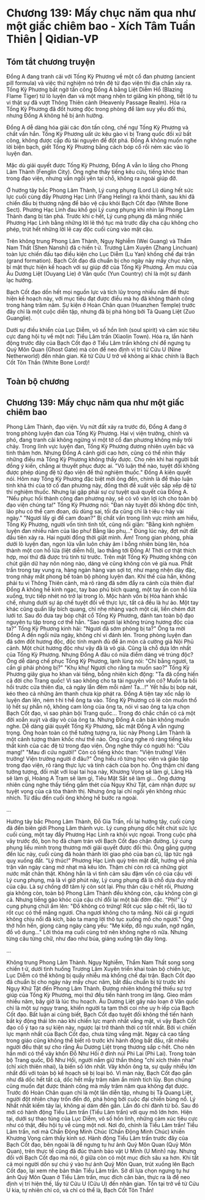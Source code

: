 # Chương 139: Mấy chục năm qua như một giấc chiêm bao - Xích Tâm Tuần Thiên | Qidian-VP

## Tóm tắt chương truyện

Đổng A đang tranh cãi với Tống Kỳ Phương về một cổ đan phương (ancient pill formula) và việc thử nghiệm nó trên đệ tử đạo viện thì địa chấn xảy ra. Tống Kỳ Phương bất ngờ tấn công Đổng A bằng Liệt Diễm Hổ (Blazing Flame Tiger) từ lò luyện đan và một mạng nhện tơ giăng kín phòng, tiết lộ tu vi thật sự đã vượt Thông Thiên cảnh (Heavenly Passage Realm). Hóa ra Tống Kỳ Phương đã đốt hương độc trong phòng để làm suy yếu đối thủ, nhưng Đổng A không hề bị ảnh hưởng.

Đổng A dễ dàng hóa giải các đòn tấn công, chế ngự Tống Kỳ Phương và chất vấn hắn. Tống Kỳ Phương uất ức kêu gào vì bị Trang quốc đối xử bất công, không được cấp đủ tài nguyên để đột phá. Đổng A không muốn nghe lời biện bạch, giết Tống Kỳ Phương bằng cách bóp cổ rồi ném xác vào lò luyện đan.

Mặc dù giải quyết được Tống Kỳ Phương, Đổng A vẫn lo lắng cho Phong Lâm Thành (Fenglin City). Ông nghe thấy tiếng kêu cứu, tiếng khóc than trong đạo viện, nhưng vẫn ngồi yên tại chỗ, không ra ngoài giúp đỡ.

Ở hướng tây bắc Phong Lâm Thành, Lý cung phụng (Lord Li) dùng hết sức lực cuối cùng đẩy Phương Hạc Linh (Fang Heling) ra khỏi thành, sau khi đã chiến đấu bị thương nặng để bảo vệ cậu khỏi Bạch Cốt đạo (White Bone Sect). Phương Hạc Linh đau khổ gọi Lý cung phụng khi nhìn lại Phong Lâm Thành đang bị tàn phá. Trước khi c·hết, Lý cung phụng đã mắng nhiếc Phương Hạc Linh bằng những lời lẽ thô tục mà trước đây cha cậu không cho phép, trút hết những lời lẽ cay độc cuối cùng vào mặt cậu.

Trên không trung Phong Lâm Thành, Ngụy Nghiễm (Wei Guang) và Thẩm Nam Thất (Shen Nanshi) đã c·hiến t·ử. Trương Lâm Xuyên (Zhang Linchuan) toàn lực chiến đấu tạo điều kiện cho Lục Diễm (Lu Yan) khống chế đại trận (grand formation). Bạch Cốt đạo đã chuẩn bị cho ngày này mấy chục năm, bí mật thực hiện kế hoạch với sự giúp đỡ của Tống Kỳ Phương. Âm mưu của Âu Dương Liệt (Ouyang Lie) ở Vân quốc (Yun Country) chỉ là một sự đánh lạc hướng.

Bạch Cốt đạo dồn hết mọi nguồn lực và tích lũy trong nhiều năm để thực hiện kế hoạch này, với mục tiêu đạt được điều mà họ đã không thành công trong hàng trăm năm. Sự kiện ở Hoàn Chân quan (Huanzhen Temple) trước đây chỉ là một cuộc diễn tập, nhưng đã bị phá hỏng bởi Tả Quang Liệt (Zuo Guanglie).

Dưới sự điều khiển của Lục Diễm, vô số hồn linh (soul spirit) và cảm xúc tiêu cực đang hội tụ về một nơi: Tiểu Lâm trấn (Xiaolin Town). Hóa ra, lần hành động trước đây của Bạch Cốt đạo ở Tiểu Lâm trấn không chỉ để ngưng tụ Quỷ Môn Quan (Ghost Gate) mà còn để neo định vị trí từ Cửu U (Nine Netherworld) đến nhân gian. Kẻ từ Cửu U trở về không ai khác chính là Bạch Cốt Tôn Thần (White Bone Lord)!

## Toàn bộ chương

## Chương 139: Mấy chục năm qua như một giấc chiêm bao

Phong Lâm Thành, đạo viện.
Vụ nứt đất xảy ra trước đó, Đổng A đang ở trong phòng luyện đan của Tống Kỳ Phương.
Hai vị viện trưởng, chính và phó, đang tranh cãi không ngừng vì một tờ cổ đan phương không mấy trôi chảy.
Trong lĩnh vực luyện đan, Tống Kỳ Phương đương nhiên uyên bác và tinh thâm hơn. Nhưng Đổng A cảnh giới cao hơn, cũng có thể nhìn thấy những điều mà Tống Kỳ Phương không thấy được.
Cho nên khi hai người bất đồng ý kiến, chẳng ai thuyết phục được ai.
"Vô luận thế nào, tuyệt đối không được phép dùng đệ tử đạo viện để thử nghiệm thuốc." Đổng A kiên quyết nói.
Hôm nay Tống Kỳ Phương đặc biệt mời ông đến, chính là để thảo luận tính khả thi của tờ cổ đan phương này, đồng thời đề xuất việc sắp xếp đệ tử thí nghiệm thuốc. Nhưng lại gặp phải sự cự tuyệt quả quyết của Đổng A.
"Nếu phục hồi thành công đan phương này, sẽ có vô vàn lợi ích cho toàn bộ đạo viện chúng ta!" Tống Kỳ Phương nói: "Đan này tuyệt đối không độc tính, lão phu có thể cam đoan, dù dùng sai, tối đa cũng chỉ là t·iêu c·hảy vài ngày."
"Ngươi lấy gì để cam đoan?"
Bị chất vấn trong lĩnh vực mình am hiểu, Tống Kỳ Phương, người vốn tính tình tốt, cũng nổi giận: "Bằng kinh nghiệm luyện đan nhiều năm của lão phu! Bằng lão phu..."
Đúng lúc này, đợt nứt đất đầu tiên xảy ra.
Hai người đồng thời giật mình.
Ầm!
Trong gian phòng, phía dưới lò luyện đan, ngọn lửa vẫn luôn cháy âm ỉ bỗng nhiên bùng lên, hóa thành một con hổ lửa (liệt diễm hổ), lao thẳng tới Đổng A!
Thời cơ thật thích hợp, mọi thứ đã được trù tính từ trước.
Trên mặt Tống Kỳ Phương không còn chút giận dữ hay nôn nóng nào, dáng vẻ cũng không còn vẻ già nua. Phất trần trong tay vung ra, hàng ngàn hàng vạn sợi tơ, như mạng nhện dày đặc, trong nháy mắt phong bế toàn bộ phòng luyện đan.
Khí thế của hắn, không phải tu vi Thông Thiên cảnh, mà rõ ràng đã sớm đẩy ra cánh cửa thiên địa!
Đổng A không hề kinh ngạc, tay bao phủ bích quang, một tay ấn con hổ lửa xuống, trực tiếp nhét nó trở lại trong lò.
Mộc hành vốn bị Hỏa hành khắc chế, nhưng dưới sự áp chế tuyệt đối về thực lực, tất cả đều là hư ảo.
Một tay khác cũng quấn lấy bích quang, chỉ nhẹ nhàng vạch một cái, liền chém đứt lưới tơ. Sau đó đưa tay bóp chặt cổ Tống Kỳ Phương, đánh tan toàn bộ đạo nguyên tụ tập trong cơ thể hắn.
"Sao ngươi lại không trúng hương độc của ta?" Tống Kỳ Phương kinh hãi: "Ngươi đã sớm phòng bị ta?"
Ông ta mời Đổng A đến ngồi nửa ngày, không chỉ vì đánh lén.
Trong phòng luyện đan đã sớm đốt hương độc, độc tính mạnh đủ để ăn mòn cả cường giả Nội Phủ cảnh.
Một chút hương độc như vậy đã là vô giá. Cũng là chỗ dựa lớn nhất của Tống Kỳ Phương.
Nhưng Đổng A đâu có nửa điểm dáng vẻ trúng độc?
Ông dễ dàng chế phục Tống Kỳ Phương, lạnh lùng nói: "Chỉ bằng ngươi, ta cần gì phải phòng bị?"
"Khụ khụ! Ngươi cho rằng ta muốn sao?" Tống Kỳ Phương giãy giụa ho khan vài tiếng, bỗng nhiên kích động: "Ta đã cống hiến cả đời cho Trang quốc! Vì sao không cho ta tài nguyên vốn có? Muốn ta bồi hồi trước cửa thiên địa, cả ngày lẫn đêm mỗi năm! Ta...!"
Yết hầu bị bóp nát, kéo theo cả những âm thanh chưa kịp phát ra.
Đổng A tiện tay xốc nắp lò luyện đan lên, ném t·hi t·hể ông ta vào.
Tống Kỳ Phương có lẽ còn muốn thổ lộ hết sự phẫn nộ, không cam lòng của ông ta, nói vì sao ông ta lựa chọn Bạch Cốt đạo, vì sao phản bội Trang quốc... Trong đó chắc chắn có cả một đời xoắn xuýt và dày vò của ông ta.
Nhưng Đổng A căn bản không muốn nghe.
Dễ dàng giải quyết Tống Kỳ Phương, sắc mặt Đổng A vẫn ngưng trọng.
Ông hoàn toàn có thể tưởng tượng ra, lúc này Phong Lâm Thành là một cảnh tượng thảm khốc như thế nào.
Ông cũng nghe rõ ràng tiếng kêu thất kinh của các đệ tử trong đạo viện.
Ông nghe thấy có người hô:
"Cứu mạng!"
"Mau đi cứu người!"
Còn có tiếng khóc than:
"Viện trưởng! Viện trưởng! Viện trưởng người ở đâu?"
Ông hiểu rõ từng học viên và giáo tập trong đạo viện, rõ ràng thực lực và tính cách của bọn họ.
Ông thậm chí đang tưởng tượng, đối mặt với loại tai họa này, Khương Vọng sẽ làm gì, Lăng Hà sẽ làm gì, Hoàng A Trạm sẽ làm gì, Tiêu Mặt Sắt sẽ làm gì...
Ông đương nhiên cũng nghe thấy tiếng gầm thét của Ngụy Khứ Tật, cảm nhận được sự tuyệt vọng của cả tòa thành thị.
Nhưng ông lại chỉ ngồi yên không nhúc nhích.
Từ đầu đến cuối ông không hề bước ra ngoài.

...

Hướng tây bắc Phong Lâm Thành, Đỗ Gia Trấn, rồi lại hướng tây, cuối cùng đã đến biên giới Phong Lâm thành vực.
Lý cung phụng dốc hết chút sức lực cuối cùng, một tay đẩy Phương Hạc Linh ra khỏi vực ngoại.
Trong cuộc phá vây trước đó, bọn họ đã chạm trán với Bạch Cốt đạo chặn đường. Lý cung phụng liều mình trọng thương mới giải quyết được đối thủ.
Ông gắng gượng đến lúc này, cuối cùng đã hoàn thành lời giao phó của bạn cũ, lập tức ngã quỵ xuống đất.
"Lý thúc!" Phương Hạc Linh quỳ trên mặt đất, hướng về phía trận văn ngày càng mờ nhạt mà kêu lớn.
Thậm chí còn rơi cả những giọt nước mắt chân thật.
Không hẳn là vì tình cảm sâu đậm vốn có của cậu với Lý cung phụng, mà là vì giờ phút này, Lý cung phụng đã là chỗ dựa duy nhất của cậu. Là sự chống đỡ tâm lý còn sót lại.
Phụ thân cậu c·hết rồi, Phương gia không còn, toàn bộ Phong Lâm Thành đều không còn, cậu không còn gì cả.
Nhưng tiếng gào khóc của cậu chỉ đổi lại một bãi đờm đặc.
"Phì!"
Lý cung phụng chửi ầm lên: "Đồ không có trứng! Rốt cục sắp c·hết rồi, lão tử rốt cục có thể mắng ngươi. Cha ngươi không cho ta mắng. Nói cái gì ngươi không chịu nổi đả kích, bảo ta mang lời thô tục xuống mồ cho ngươi."
Ông thở hổn hển, giọng càng ngày càng yếu: "Mẹ kiếp, đồ ngu xuẩn, ngớ ngẩn, đồ vô dụng..."
Lời thóa mạ cuối cùng trở nên không nghe rõ nữa.
Nhưng từng câu từng chữ, như đao như búa, giáng xuống tận đáy lòng.

...

Không trung Phong Lâm Thành.
Ngụy Nghiễm, Thẩm Nam Thất song song chiến t·ử, dưới tình huống Trương Lâm Xuyên triển khai toàn bộ chiến lực, Lục Diễm có thể không bị quấy nhiễu mà khống chế đại trận.
Bạch Cốt đạo đã chuẩn bị cho ngày này mấy chục năm, bắt đầu chuẩn bị từ trước khi Ngụy Khứ Tật đến Phong Lâm Thành.
Đương nhiên không thể thiếu sự trợ giúp của Tống Kỳ Phương, mọi thứ đều tiến hành trong im lặng.
Gieo mầm nhiều năm, bây giờ là lúc thu hoạch.
Âu Dương Liệt gây náo loạn ở Vân quốc chỉ là một sự ngụy trang, khiến người ta tạm thời coi nhẹ uy h·iếp của Bạch Cốt đạo.
Bất luận ai cũng biết, Bạch Cốt đạo tuyệt đối không thể tiến hành bất kỳ động thái lớn nào khi chiến lực mạnh nhất vắng mặt, vì vậy Bạch Cốt đạo cố ý tạo ra sự kiện này, ngược lại trở thành thời cơ tốt nhất.
Bởi vì chiến lực mạnh nhất của Bạch Cốt đạo, chưa từng vắng mặt.
Ngay cả cao tầng trong giáo cũng không thể biết rõ trước khi hành động bắt đầu, rất nhiều người đều thật sự cho rằng Âu Dương Liệt trọng thương sắp c·hết.
Cho nên hắn mới có thể vây khốn Đỗ Như Hối ở đỉnh núi Phi Lai (Phi Lai).
Trong toàn bộ Trang quốc, Đỗ Như Hối, người nắm giữ thần thông "chỉ xích thiên nhai" (chỉ xích thiên nhai), là biến số lớn nhất. Vây khốn ông ta, sự quấy nhiễu lớn nhất đối với toàn bộ kế hoạch sẽ bị loại bỏ.
Vì màn này, Bạch Cốt đạo gần như đã dốc hết tất cả, dốc hết mấy trăm năm ẩn mình tích lũy.
Bọn chúng cũng muốn đạt được thành công mà mấy trăm năm qua không đạt được.
Trước đó Hoàn Chân quan chỉ là một lần diễn tập, nhưng bị Tả Quang Liệt, người đột nhiên chạy trốn đến đó, phá hỏng bởi cuộc đại chiến bùng nổ.
Lý Nhất nhất kiếm tây lai, không ai dám đến gần.
Lần đó chỉ đành từ bỏ.
Sau đó mới có hành động Tiểu Lâm trấn (Tiểu Lâm trấn) với quy mô lớn hơn.
Hiện tại, dưới sự thao túng của Lục Diễm, vô số hồn linh, những cảm xúc tiêu cực như có thật, đều hội tụ về cùng một nơi.
Nơi đó, chính là Tiểu Lâm trấn!
Tiểu Lâm trấn, nơi mà Chấn Động Minh Chúc (Chấn Động Minh Chúc) khiến Khương Vọng cảm thấy kinh sợ.
Hành động Tiểu Lâm trấn trước đây của Bạch Cốt đạo, bên ngoài là để ngưng tụ hư ảnh Quỷ Môn Quan (Quỷ Môn Quan), trên thực tế cũng đã đúc thành bảo vật U Minh (U Minh) này.
Nhưng đối với Bạch Cốt đạo mà nói, ở giữa còn có một mục đích sâu xa hơn.
Khi tất cả mọi người dồn sự chú ý vào hư ảnh Quỷ Môn Quan, trút xuống lên Bạch Cốt đạo, lại xem nhẹ bản thân Tiểu Lâm trấn.
Sở dĩ lựa chọn ngưng tụ hư ảnh Quỷ Môn Quan ở Tiểu Lâm trấn, mục đích căn bản, thực ra là để neo định vị trí hiện thế, lấy từ Cửu U (Cửu U) đến nhân gian.
Tồn tại trở về từ Cửu U kia, tự nhiên chỉ có, và chỉ có thể là, Bạch Cốt Tôn Thần!